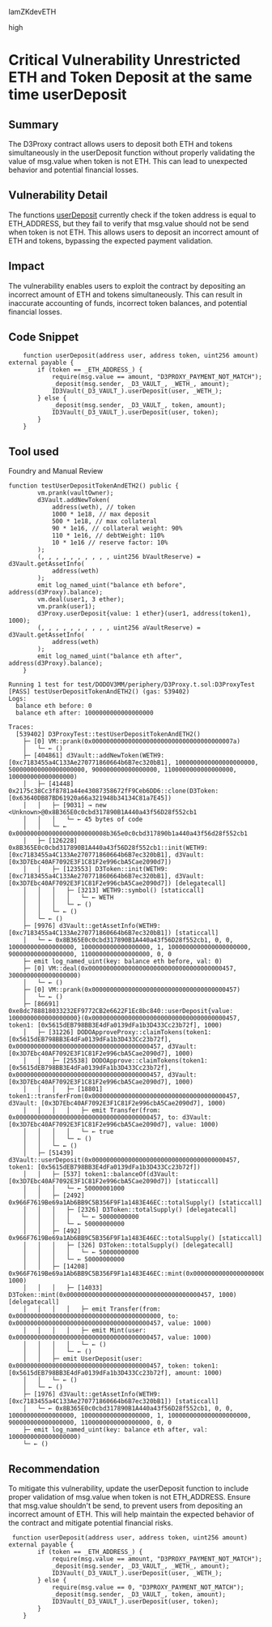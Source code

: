 IamZKdevETH

high

# Critical Vulnerability Unrestricted ETH and Token Deposit at the same time userDeposit

## Summary
The D3Proxy contract allows users to deposit both ETH and tokens simultaneously in the userDeposit function without properly validating the value of msg.value when token is not ETH. This can lead to unexpected behavior and potential financial losses.

## Vulnerability Detail
The functions [userDeposit](https://github.com/sherlock-audit/2023-06-dodo/blob/a8d30e611acc9762029f8756d6a5b81825faf348/new-dodo-v3/contracts/DODOV3MM/periphery/D3Proxy.sol#L149) currently check if the token address is equal to ETH_ADDRESS, but they fail to verify that msg.value should not be send when token is not ETH. This allows users to deposit an incorrect amount of ETH and tokens, bypassing the expected payment validation.

## Impact
The vulnerability enables users to exploit the contract by depositing an incorrect amount of ETH and tokens simultaneously. This can result in inaccurate accounting of funds, incorrect token balances, and potential financial losses.

## Code Snippet
```solidity
    function userDeposit(address user, address token, uint256 amount) external payable {
        if (token == _ETH_ADDRESS_) {
            require(msg.value == amount, "D3PROXY_PAYMENT_NOT_MATCH");
            _deposit(msg.sender, _D3_VAULT_, _WETH_, amount);
            ID3Vault(_D3_VAULT_).userDeposit(user, _WETH_);
        } else {
            _deposit(msg.sender, _D3_VAULT_, token, amount);
            ID3Vault(_D3_VAULT_).userDeposit(user, token);
        }
    }
```
## Tool used
Foundry and Manual Review

```solidity
function testUserDepositTokenAndETH2() public {
        vm.prank(vaultOwner);
        d3Vault.addNewToken(
            address(weth), // token
            1000 * 1e18, // max deposit
            500 * 1e18, // max collateral
            90 * 1e16, // collateral weight: 90%
            110 * 1e16, // debtWeight: 110%
            10 * 1e16 // reserve factor: 10%
        );
        (, , , , , , , , , , uint256 bVaultReserve) = d3Vault.getAssetInfo(
            address(weth)
        );
        emit log_named_uint("balance eth before", address(d3Proxy).balance);
        vm.deal(user1, 3 ether);
        vm.prank(user1);
        d3Proxy.userDeposit{value: 1 ether}(user1, address(token1), 1000);
        (, , , , , , , , , , uint256 aVaultReserve) = d3Vault.getAssetInfo(
            address(weth)
        );
        emit log_named_uint("balance eth after", address(d3Proxy).balance);
    }
```


```solidity
Running 1 test for test/DODOV3MM/periphery/D3Proxy.t.sol:D3ProxyTest
[PASS] testUserDepositTokenAndETH2() (gas: 539402)
Logs:
  balance eth before: 0
  balance eth after: 1000000000000000000

Traces:
  [539402] D3ProxyTest::testUserDepositTokenAndETH2() 
    ├─ [0] VM::prank(0x000000000000000000000000000000000000007a) 
    │   └─ ← ()
    ├─ [404861] d3Vault::addNewToken(WETH9: [0xc7183455a4C133Ae270771860664b6B7ec320bB1], 1000000000000000000000, 500000000000000000000, 900000000000000000, 1100000000000000000, 100000000000000000) 
    │   ├─ [41448] 0x2175c38Cc3f8781a44e43087358672fF9Ceb6DD6::clone(D3Token: [0x63640DB87BD61920a66a321948b34134C81a7E45]) 
    │   │   ├─ [9031] → new <Unknown>@0x8B365E0c0cbd317890B1A440a43f56D28f552cb1
    │   │   │   └─ ← 45 bytes of code
    │   │   └─ ← 0x0000000000000000000000008b365e0c0cbd317890b1a440a43f56d28f552cb1
    │   ├─ [126228] 0x8B365E0c0cbd317890B1A440a43f56D28f552cb1::init(WETH9: [0xc7183455a4C133Ae270771860664b6B7ec320bB1], d3Vault: [0x3D7Ebc40AF7092E3F1C81F2e996cbA5Cae2090d7]) 
    │   │   ├─ [123553] D3Token::init(WETH9: [0xc7183455a4C133Ae270771860664b6B7ec320bB1], d3Vault: [0x3D7Ebc40AF7092E3F1C81F2e996cbA5Cae2090d7]) [delegatecall]
    │   │   │   ├─ [3213] WETH9::symbol() [staticcall]
    │   │   │   │   └─ ← WETH
    │   │   │   └─ ← ()
    │   │   └─ ← ()
    │   └─ ← ()
    ├─ [9976] d3Vault::getAssetInfo(WETH9: [0xc7183455a4C133Ae270771860664b6B7ec320bB1]) [staticcall]
    │   └─ ← 0x8B365E0c0cbd317890B1A440a43f56D28f552cb1, 0, 0, 100000000000000000, 1000000000000000000, 1, 1000000000000000000000, 900000000000000000, 1100000000000000000, 0, 0
    ├─ emit log_named_uint(key: balance eth before, val: 0)
    ├─ [0] VM::deal(0x0000000000000000000000000000000000000457, 3000000000000000000) 
    │   └─ ← ()
    ├─ [0] VM::prank(0x0000000000000000000000000000000000000457) 
    │   └─ ← ()
    ├─ [86691] 0xe8dc788818033232EF9772CB2e6622F1Ec8bc840::userDeposit{value: 1000000000000000000}(0x0000000000000000000000000000000000000457, token1: [0x5615dEB798BB3E4dFa0139dFa1b3D433Cc23b72f], 1000) 
    │   ├─ [31226] DODOApproveProxy::claimTokens(token1: [0x5615dEB798BB3E4dFa0139dFa1b3D433Cc23b72f], 0x0000000000000000000000000000000000000457, d3Vault: [0x3D7Ebc40AF7092E3F1C81F2e996cbA5Cae2090d7], 1000) 
    │   │   ├─ [25538] DODOApprove::claimTokens(token1: [0x5615dEB798BB3E4dFa0139dFa1b3D433Cc23b72f], 0x0000000000000000000000000000000000000457, d3Vault: [0x3D7Ebc40AF7092E3F1C81F2e996cbA5Cae2090d7], 1000) 
    │   │   │   ├─ [18801] token1::transferFrom(0x0000000000000000000000000000000000000457, d3Vault: [0x3D7Ebc40AF7092E3F1C81F2e996cbA5Cae2090d7], 1000) 
    │   │   │   │   ├─ emit Transfer(from: 0x0000000000000000000000000000000000000457, to: d3Vault: [0x3D7Ebc40AF7092E3F1C81F2e996cbA5Cae2090d7], value: 1000)
    │   │   │   │   └─ ← true
    │   │   │   └─ ← ()
    │   │   └─ ← ()
    │   ├─ [51439] d3Vault::userDeposit(0x0000000000000000000000000000000000000457, token1: [0x5615dEB798BB3E4dFa0139dFa1b3D433Cc23b72f]) 
    │   │   ├─ [537] token1::balanceOf(d3Vault: [0x3D7Ebc40AF7092E3F1C81F2e996cbA5Cae2090d7]) [staticcall]
    │   │   │   └─ ← 50000001000
    │   │   ├─ [2492] 0x966F7619Be69a1Ab6BB9C5B356F9F1a1483E46EC::totalSupply() [staticcall]
    │   │   │   ├─ [2326] D3Token::totalSupply() [delegatecall]
    │   │   │   │   └─ ← 50000000000
    │   │   │   └─ ← 50000000000
    │   │   ├─ [492] 0x966F7619Be69a1Ab6BB9C5B356F9F1a1483E46EC::totalSupply() [staticcall]
    │   │   │   ├─ [326] D3Token::totalSupply() [delegatecall]
    │   │   │   │   └─ ← 50000000000
    │   │   │   └─ ← 50000000000
    │   │   ├─ [14208] 0x966F7619Be69a1Ab6BB9C5B356F9F1a1483E46EC::mint(0x0000000000000000000000000000000000000457, 1000) 
    │   │   │   ├─ [14033] D3Token::mint(0x0000000000000000000000000000000000000457, 1000) [delegatecall]
    │   │   │   │   ├─ emit Transfer(from: 0x0000000000000000000000000000000000000000, to: 0x0000000000000000000000000000000000000457, value: 1000)
    │   │   │   │   ├─ emit Mint(user: 0x0000000000000000000000000000000000000457, value: 1000)
    │   │   │   │   └─ ← ()
    │   │   │   └─ ← ()
    │   │   ├─ emit UserDeposit(user: 0x0000000000000000000000000000000000000457, token: token1: [0x5615dEB798BB3E4dFa0139dFa1b3D433Cc23b72f], amount: 1000)
    │   │   └─ ← ()
    │   └─ ← ()
    ├─ [1976] d3Vault::getAssetInfo(WETH9: [0xc7183455a4C133Ae270771860664b6B7ec320bB1]) [staticcall]
    │   └─ ← 0x8B365E0c0cbd317890B1A440a43f56D28f552cb1, 0, 0, 100000000000000000, 1000000000000000000, 1, 1000000000000000000000, 900000000000000000, 1100000000000000000, 0, 0
    ├─ emit log_named_uint(key: balance eth after, val: 1000000000000000000)
    └─ ← ()
```

## Recommendation
To mitigate this vulnerability, update the userDeposit function to include proper validation of msg.value when token is not ETH_ADDRESS. Ensure that msg.value shouldn't be send, to prevent users from depositing an incorrect amount of ETH. This will help maintain the expected behavior of the contract and mitigate potential financial risks.

```solidity
 function userDeposit(address user, address token, uint256 amount) external payable {
        if (token == _ETH_ADDRESS_) {
            require(msg.value == amount, "D3PROXY_PAYMENT_NOT_MATCH");
            _deposit(msg.sender, _D3_VAULT_, _WETH_, amount);
            ID3Vault(_D3_VAULT_).userDeposit(user, _WETH_);
        } else {
            require(msg.value == 0, "D3PROXY_PAYMENT_NOT_MATCH");
            _deposit(msg.sender, _D3_VAULT_, token, amount);
            ID3Vault(_D3_VAULT_).userDeposit(user, token);
        }
    }
```
